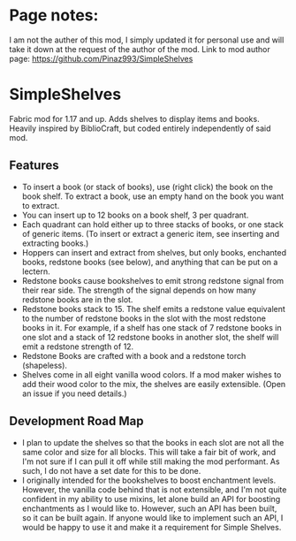 # Page notes:
I am not the auther of this mod, I simply updated it for personal use and will take it down at the request of the
author of the mod. Link to mod author page: https://github.com/Pinaz993/SimpleShelves



# SimpleShelves
Fabric mod for 1.17 and up. Adds shelves to display items and books. Heavily inspired by BiblioCraft, but
coded entirely independently of said mod. 

## Features
* To insert a book (or stack of books), use (right click) the book on the book shelf. To extract a book, use an empty 
hand on the book you want to extract.
* You can insert up to 12 books on a book shelf, 3 per quadrant.
* Each quadrant can hold either up to three stacks of books, or one stack of generic items. (To insert or extract a 
generic item, see inserting and extracting books.)
* Hoppers can insert and extract from shelves, but only books, enchanted books, redstone books (see below), and anything
that can be put on a lectern.
* Redstone books cause bookshelves to emit strong redstone signal from their rear side. The strength of the signal 
depends on how many redstone books are in the slot.
* Redstone books stack to 15. The shelf emits a redstone value equivalent to the number of redstone books in the slot 
with the most redstone books in it. For example, if a shelf has one stack of 7 redstone books in one slot and a stack of
12 redstone books in another slot, the shelf will emit a redstone strength of 12.
* Redstone Books are crafted with a book and a redstone torch (shapeless).
* Shelves come in all eight vanilla wood colors. If a mod maker wishes to add their wood color to the mix, the shelves 
are easily extensible. (Open an issue if you need details.)

## Development Road Map
* I plan to update the shelves so that the books in each slot are not all the same color and size for all blocks. This 
will take a fair bit of work, and I'm not sure if I can pull it off while still making the mod performant. As such, 
I do not have a set date for this to be done. 
* I originally intended for the bookshelves to boost enchantment levels. However, the vanilla code behind that is not
extensible, and I'm not quite confident in my ability to use mixins, let alone build an API for boosting enchantments as
I would like to. However, such an API has been built, so it can be built again. If anyone would like to implement such
an API, I would be happy to use it and make it a requirement for Simple Shelves.
